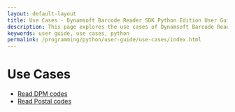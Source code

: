 ```yaml
---
layout: default-layout
title: Use Cases - Dynamsoft Barcode Reader SDK Python Edition User Guide
description: This page explores the use cases of Dynamsoft Barcode Reader Python Edition.
keywords: user guide, use cases, python
permalink: /programming/python/user-guide/use-cases/index.html
---
```


# Use Cases

* [Read DPM codes]({{site.usecases}}read-dpm-codes.html?lang=python)
* [Read Postal codes]({{site.usecases}}read-postal-codes.html?lang=python)
